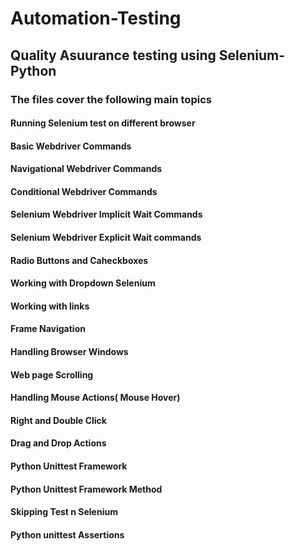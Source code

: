 # Automation-Testing
## Quality Asuurance testing using Selenium-Python
### The files cover the following main topics
#### Running Selenium test on different browser
#### Basic Webdriver Commands
#### Navigational Webdriver Commands
#### Conditional Webdriver Commands
#### Selenium Webdriver Implicit Wait Commands
#### Selenium Webdriver Explicit Wait commands
#### Radio Buttons and Caheckboxes
#### Working with Dropdown Selenium
#### Working with links
#### Frame Navigation
#### Handling Browser Windows
#### Web page Scrolling
#### Handling Mouse Actions( Mouse Hover)
#### Right and Double Click
#### Drag and Drop Actions
#### Python Unittest Framework
#### Python Unittest Framework Method
#### Skipping Test n Selenium
#### Python unittest Assertions
